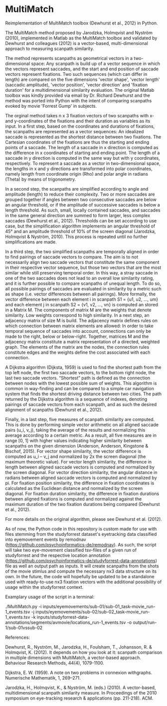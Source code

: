 # MultiMatch
Reimplementation of MultiMatch toolbox (Dewhurst et al., 2012) in Python.

The MultiMatch method proposed by Jarodzka, Holmqvist and Nyström (2010),
implemented in Matlab as the MultiMatch toolbox and validated by Dewhurst
and colleagues (2012) is a vector-based, multi-dimensional approach to
measuring scanpath similarity.

The method represents scanpaths as geometrical vectors in a two-dimensional
space: Any scanpath is build up of a vector sequence in which the vectors
represent saccades, and the start and end position of saccade vectors represent
fixations. Two such sequences (which can differ in length) are compared on the
five dimensions 'vector shape', 'vector length' (saccadic amplitude), 'vector
position', 'vector direction' and 'fixation duration' for a multidimensional
similarity evaluation. The original Matlab toolbox was kindly provided via email
by Dr. Richard Dewhurst and the method was ported into Python with the intent of
comparing scanpaths evoked by movie 'Forrest Gump' in subjects.

The orginal method takes n x 3 fixation vectors of two scanpaths with x- and
y-coordinates of the fixations and their duration as variables as its input. In
a first step, based on the coordinates and durations of fixations, the scanpaths
are represented as a vector sequences:
An idealized saccade is represented as the shortest distance between two
fixations. The Cartesian coordinates of the fixations are thus the starting and
ending points of a saccade. The length of a saccade in x direction is computed
as the difference in x coordinates of starting and ending point. The length of a
saccade in y direction is computed in the same way but with y coordinates,
respectively. To represent a saccade as a vector in two-dimensional space, the
lengths in x and y directions are transformed into polar coordinates, namely
length from coordinate origin (Rho) and polar angle in radians (Theta) by means
of trigonometry.

In a second step, the scanpaths are simplified according to angle and amplitude
(length) to reduce their complexity. Two or more saccades are grouped together
if angles between two consecutive saccades are below an angular threshold, or if
the amplitude of successive saccades is below a length threshold. As such,
small, locally contained saccades, and saccades in the same general direction
are summed to form larger, less complex saccades (Dewhurst et al., 2012).
Thresholds can be set according to use case, but the simplification algorithm
implements an angular threshold of 45° and an amplitude threshold of 10% of the
screen diagonal (Jarodzka, Holmqvist & Nyström, 2010). This process is repeated
until no further simplifications are made.

In a third step, the two simplified scanpaths are temporally aligned in order to
find pairings of saccade vectors to compare. The aim is to not necessarily align
two saccade vectors that constitute the same component in  their respective
vector sequence, but those two vectors that are the most similar while still
preserving temporal order. In this way, a stray saccade in one of the two
saccades does not lead to an overall low similarity rating, and it is further
possible to compare scanpaths of unequal length.  To do so, all possible
pairings of saccades are evaluated in similarity by a metric such as shape (i.e.
vector differences between all pairings). More formally, the vector difference
between each element i in scanpath S1 = {u1, u2, …, um} and each element j in
scanpath S2 = {v1, v2, …, vn} is computed an stored in a Matrix M. The
components of matrix M are the weights that denote similarity. Low weights
correspond to high similarity. In a next step, an adjacency matrix of size M is
build. The adjacency matrix defines rules on which connection between matrix
elements are allowed: In order to take temporal sequence of saccades into
account, connections can only be made to the right, below or below-right.
Together, matrices M and the adjacency matrix constitute a matrix representation
of a directed, weighted graph. The elements of the matrix are the
nodes, the connection rules constitute edges and the weights define the cost
associated with each connection.

A Dijkstra algorithm (Dijksta, 1959) is used to find the shortest path from the
top left node, the first two saccade vectors, to the bottom right node, the last
two saccade vectors. “Shortest” path is defined as the connection between nodes
with the lowest possible sum of weights. This algorithm is common in way-finding
and can be compared to a simple car navigation system that finds the shortest
driving distance between two cities. The path returned by the Dijkstra algorithm
is a sequence of indexes, denoting pairings of saccade vectors from each
scanpath, and as such the desired alignment of scanpaths (Dewhurst et al.,
2012).

Finally, in a last step, five measures of scanpath similarity are computed. This
is done by performing simple vector arithmetic on all aligned saccade pairs
(u_i, v_j), taking the average of the results and normalizing this average
according to a certain metric. As a result, all five measures are in range [0,
1] with higher values indicating higher similarity between scanpaths on the
given dimension (Anderson, Anderson, Kingstone & Bischof, 2015).
For vector shape similarity, the vector difference is computed as  u_i – v_j
and normalized by 2x the screen diagonal (the maximum theoretic value).
For vector length similarity, the difference in length between aligned saccade
vectors is computed and normalized by the screen diagonal.
For vector direction similarity, the angular distance in radians between aligned
saccade vectors is computed and normalized by pi.
For fixation position similarity, the difference in fixation coordinates is
calculated as the Euclidean distance and normalized by the screen diagonal.
For fixation duration similarity, the difference in fixation durations between
aligned fixations is computed and normalized against the maximum duration of the
two fixation durations being compared (Dewhurst et al., 2012).

For more details on the original algorithm, please see Dewhurst et al. (2012).

As of now, the Python code in this repository is custom made for use with files
stemming from the studyforrest dataset's eyetracking data classified into
eyemovement events by remodnav (https://github.com/psychoinformatics-de/remodnav).
As such, the script will take two eye-movement classified tsv-files of a given
run of studyforrest and the respective location annotation
(https://github.com/psychoinformatics-de/studyforrest-data-annotations) file as
well an output path as inputs. It will create scanpaths from the shots of the
movie stimlus and compute the necessary nx3 data structure on its own.
In the future, the code will hopefully be updated to be a standalone used with
ready-to-use nx3 fixation vectors with the additional possibility of usage
within the studyforrest context.

Examplary usage of the script in a terminal:

./MultiMatch.py -i inputs/eyemovements/sub-01/sub-01_task-movie_run-1_events.tsv
-j inputs/eyemovements/sub-02/sub-02_task-movie_run-1_events.tsv -k
inputs/studyforrest-data-annotations/segments/avmovie/locations_run-1_events.tsv
-o output/run-1/sub-01vssub-02




References:

Dewhurst, R., Nyström, M., Jarodzka, H., Foulsham, T., Johansson, R. &
Holmqvist, K. (2012). It depends on how you look at it: scanpath comparison in
multiple dimensions with MultiMatch, a vector-based approach. Behaviour Research
Methods, 44(4), 1079-1100.

Dijkstra, E. W. (1959). A note on two problems in connexion withgraphs.
Numerische Mathematik, 1, 269–271.

Jarodzka, H., Holmqvist, K., & Nyström, M. (eds.) (2010). A vector-based,
multidimensional scanpath similarity measure. In Proceedings of the 2010
symposium on eye-tracking research & applications (pp. 211-218). ACM.

